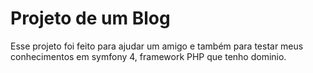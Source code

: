 # Projeto de um Blog

Esse projeto foi feito para ajudar um amigo e também para testar meus conhecimentos em symfony 4, framework PHP que tenho dominio.

